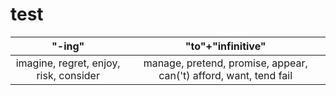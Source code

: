 # test

|"-ing"|"to"+"infinitive"|
|:---:|:---:|
|imagine, regret, enjoy, risk, consider|manage, pretend, promise, appear, can('t) afford, want, tend fail|
